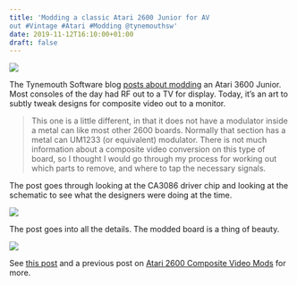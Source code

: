 ```yaml
---
title: 'Modding a classic Atari 2600 Junior for AV
out #Vintage #Atari #Modding @tynemouthsw'
date: 2019-11-12T16:10:00+01:00
draft: false
---
```


![](https://cdn-blog.adafruit.com/uploads/2019/11/Untitled-43.png)

The Tynemouth Software blog [posts about modding](http://blog.tynemouthsoftware.co.uk/2019/11/atari-2600-junior-av-out-mod.html) an Atari 3600 Junior. Most consoles of the day had RF out to a TV for display. Today, it’s an art to subtly tweak designs for composite video out to a monitor.

> This one is a little different, in that it does not have a modulator inside a metal can like most other 2600 boards. Normally that section has a metal can UM1233 (or equivalent) modulator. There is not much information about a composite video conversion on this type of board, so I thought I would go through my process for working out which parts to remove, and where to tap the necessary signals.

The post goes through looking at the CA3086 driver chip and looking at the schematic to see what the designers were doing at the time.

[![](https://1.bp.blogspot.com/-2qjnSAOWwx4/Xb60eiB-GXI/AAAAAAAAS7E/-l63WZ-daIoXp7dmDyP0kgdPBq4fzKCrACLcBGAsYHQ/s1600/2600%2BJr%2Bcutdown.png)](https://1.bp.blogspot.com/-2qjnSAOWwx4/Xb60eiB-GXI/AAAAAAAAS7E/-l63WZ-daIoXp7dmDyP0kgdPBq4fzKCrACLcBGAsYHQ/s1600/2600%2BJr%2Bcutdown.png)

The post goes into all the details. The modded board is a thing of beauty.

[![](https://1.bp.blogspot.com/-pAU21Ikacls/Xb7BARjTVqI/AAAAAAAAS8k/hSKGJeFJ4Ak8yRRbtDOXVzBgZFDLTmknACLcBGAsYHQ/s1600/2600%2BJr%2BDiscrete%2BModulator%2BAV%2BMod%2Bcomplete.JPG)](https://1.bp.blogspot.com/-pAU21Ikacls/Xb7BARjTVqI/AAAAAAAAS8k/hSKGJeFJ4Ak8yRRbtDOXVzBgZFDLTmknACLcBGAsYHQ/s1600/2600%2BJr%2BDiscrete%2BModulator%2BAV%2BMod%2Bcomplete.JPG)

See [this post](http://blog.tynemouthsoftware.co.uk/2019/11/atari-2600-junior-av-out-mod.html) and a previous post on [Atari 2600 Composite Video Mods](http://blog.tynemouthsoftware.co.uk/2018/05/easy-atari-2600-vcs-composite-video-mods.html) for more.